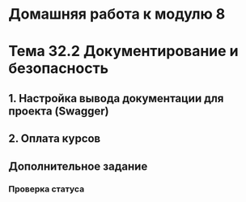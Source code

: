 # Домашняя работа к модулю 8
# Тема 32.2 Документирование и безопасность

## 1. Настройка вывода документации для проекта (Swagger)


## 2. Оплата курсов


## Дополнительное задание 
### Проверка статуса

